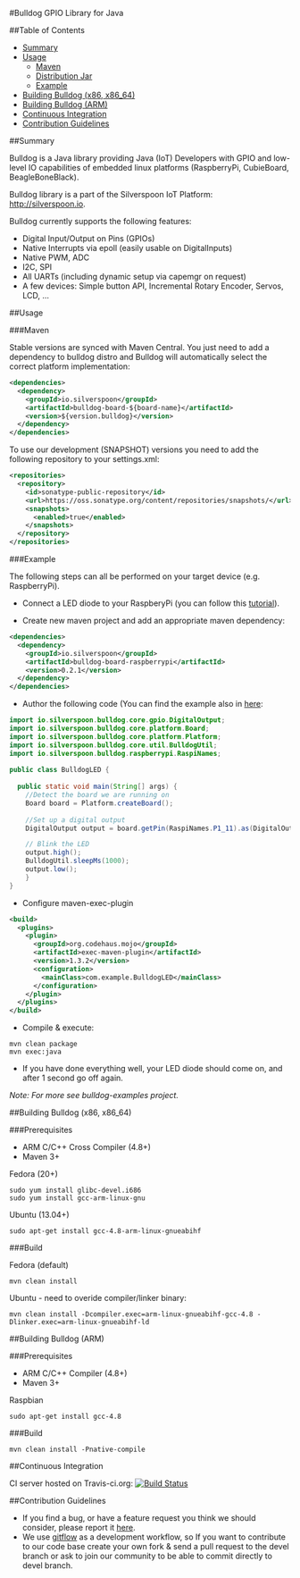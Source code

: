 #Bulldog GPIO Library for Java

##Table of Contents
- [Summary](#summary)
- [Usage](#usage)
  - [Maven](#maven)
  - [Distribution Jar](#distribution-jar)
  - [Example](#example)
- [Building Bulldog (x86, x86_64)](#building-bulldog-x86-x86_64)
- [Building Bulldog (ARM)](#building-bulldog-arm)
- [Continuous Integration](#continuous-integration)
- [Contribution Guidelines](#contribution-guidelines)

##Summary

Bulldog is a Java library providing Java (IoT) Developers with GPIO and low-level IO capabilities of embedded linux platforms (RaspberryPi, CubieBoard, BeagleBoneBlack).

Bulldog library is a part of the Silverspoon IoT Platform: http://silverspoon.io.

Bulldog currently supports the following features:

 - Digital Input/Output on Pins (GPIOs)
 - Native Interrupts via epoll (easily usable on DigitalInputs)
 - Native PWM, ADC
 - I2C, SPI
 - All UARTs (including dynamic setup via capemgr on request)
 - A few devices: Simple button API, Incremental Rotary Encoder, Servos, LCD, ...

##Usage

###Maven

Stable versions are synced with Maven Central. You just need to add a dependency to bulldog distro and Bulldog will automatically select the correct platform implementation:

```xml
<dependencies>
  <dependency>
    <groupId>io.silverspoon</groupId>
    <artifactId>bulldog-board-${board-name}</artifactId>
    <version>${version.bulldog}</version>
  </dependency>
</dependencies>
```

To use our development (SNAPSHOT) versions you need to add the following repository to your settings.xml:

```xml
<repositories>
  <repository>
    <id>sonatype-public-repository</id>
    <url>https://oss.sonatype.org/content/repositories/snapshots/</url>
    <snapshots>
      <enabled>true</enabled>
    </snapshots>        
  </repository>
</repositories>
```

###Example

The following steps can all be performed on your target device (e.g. RaspberryPi).

- Connect a LED diode to your RaspberyPi (you can follow this [tutorial](https://projects.drogon.net/raspberry-pi/gpio-examples/tux-crossing/gpio-examples-1-a-single-led)). 

- Create new maven project and add an appropriate maven dependency:

```xml
<dependencies>
  <dependency>
    <groupId>io.silverspoon</groupId>
    <artifactId>bulldog-board-raspberrypi</artifactId>
    <version>0.2.1</version>
  </dependency>
</dependencies>
```

- Author the following code (You can find the example also in [here](https://github.com/px3/silverspoon-demos/tree/master/general/bulldog-led):

```java
import io.silverspoon.bulldog.core.gpio.DigitalOutput;
import io.silverspoon.bulldog.core.platform.Board;
import io.silverspoon.bulldog.core.platform.Platform;
import io.silverspoon.bulldog.core.util.BulldogUtil;
import io.silverspoon.bulldog.raspberrypi.RaspiNames;
  
public class BulldogLED {
  
  public static void main(String[] args) {
    //Detect the board we are running on
    Board board = Platform.createBoard();
    
    //Set up a digital output
    DigitalOutput output = board.getPin(RaspiNames.P1_11).as(DigitalOutput.class);

    // Blink the LED
    output.high();
    BulldogUtil.sleepMs(1000);
    output.low();
    }
}
```
- Configure maven-exec-plugin

```xml
<build>
  <plugins>
    <plugin>
      <groupId>org.codehaus.mojo</groupId>
      <artifactId>exec-maven-plugin</artifactId>
      <version>1.3.2</version>
      <configuration>
        <mainClass>com.example.BulldogLED</mainClass>
      </configuration>
    </plugin>
  </plugins>
</build>
```

- Compile & execute:

```
mvn clean package
mvn exec:java
```

- If you have done everything well, your LED diode should come on, and after 1 second go off again.

_Note: For more see bulldog-examples project._

##Building Bulldog (x86, x86_64)

###Prerequisites

- ARM C/C++ Cross Compiler (4.8+)
- Maven 3+

Fedora (20+)

    sudo yum install glibc-devel.i686
    sudo yum install gcc-arm-linux-gnu

Ubuntu (13.04+)

    sudo apt-get install gcc-4.8-arm-linux-gnueabihf

###Build

Fedora (default)

    mvn clean install

Ubuntu - need to overide compiler/linker binary:

    mvn clean install -Dcompiler.exec=arm-linux-gnueabihf-gcc-4.8 -Dlinker.exec=arm-linux-gnueabihf-ld

##Building Bulldog (ARM)

###Prerequisites

- ARM C/C++ Compiler (4.8+)
- Maven 3+

Raspbian

    sudo apt-get install gcc-4.8

###Build

    mvn clean install -Pnative-compile

##Continuous Integration

CI server hosted on Travis-ci.org: [![Build Status](https://travis-ci.org/px3/bulldog.svg?branch=master)](https://travis-ci.org/px3/bulldog)

##Contribution Guidelines

- If you find a bug, or have a feature request you think we should consider, please report it [here](https://github.com/px3/bulldog/issues).
- We use [gitflow](https://www.atlassian.com/git/tutorials/comparing-workflows/gitflow-workflow) as a development workflow, so If you want to contribute to our code base create your own fork & send a pull request to the devel branch or ask to join our community to be able to commit directly to devel branch.
